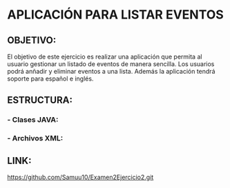 # APLICACIÓN PARA LISTAR EVENTOS

## OBJETIVO:
El objetivo de este ejercicio es realizar una aplicación que permita al usuario gestionar un listado de eventos de manera sencilla.
Los usuarios podrá anñadir y eliminar eventos a una lista.
Además la aplicación tendrá soporte para español e inglés.

## ESTRUCTURA:

### - Clases JAVA:
### - Archivos XML:

## LINK:
https://github.com/Samuu10/Examen2Ejercicio2.git
